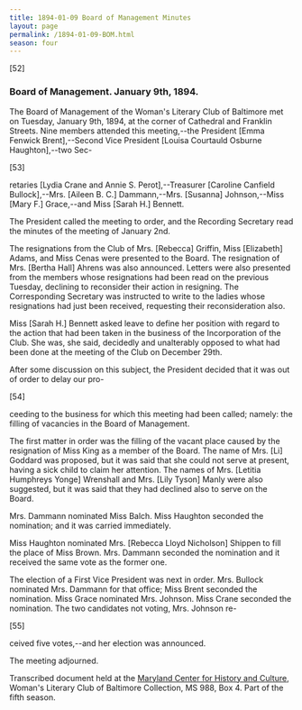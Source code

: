 ```yaml
---
title: 1894-01-09 Board of Management Minutes
layout: page
permalink: /1894-01-09-BOM.html
season: four
---
```

[52]

### Board of Management. January 9th, 1894.

The Board of Management of the Woman's Literary Club of Baltimore met on Tuesday, January 9th, 1894, at the corner of Cathedral and Franklin Streets. Nine members attended this meeting,--the President [Emma Fenwick Brent],--Second Vice President [Louisa Courtauld Osburne Haughton],--two Sec-

[53]

retaries [Lydia Crane and Annie S. Perot],--Treasurer [Caroline Canfield Bullock],--Mrs. [Aileen B. C.] Dammann,--Mrs. [Susanna] Johnson,--Miss [Mary F.] Grace,--and Miss [Sarah H.] Bennett.

The President called the meeting to order, and the Recording Secretary read the minutes of the meeting of January 2nd.

The resignations from the Club of Mrs. [Rebecca] Griffin, Miss [Elizabeth] Adams, and Miss Cenas were presented to the Board. The resignation of Mrs. [Bertha Hall] Ahrens was also announced. Letters were also presented from the members whose resignations had been read on the previous Tuesday, declining to reconsider their action in resigning. The Corresponding Secretary was instructed to write to the ladies whose resignations had just been received, requesting their reconsideration also.

Miss [Sarah H.] Bennett asked leave to define her position with regard to the action that had been taken in the business of the Incorporation of the Club. She was, she said, decidedly and unalterably opposed to what had been done at the meeting of the Club on December 29th.

After some discussion on this subject, the President decided that it was out of order to delay our pro-

[54]

ceeding to the business for which this meeting had been called; namely: the filling of vacancies in the Board of Management.

The first matter in order was the filling of the vacant place caused by the resignation of Miss King as a member of the Board. The name of Mrs. [Li] Goddard was proposed, but it was said that she could not serve at present, having a sick child to claim her attention. The names of Mrs. [Letitia Humphreys Yonge] Wrenshall and Mrs. [Lily Tyson] Manly were also suggested, but it was said that they had declined also to serve on the Board.

Mrs. Dammann nominated Miss Balch. Miss Haughton seconded the nomination; and it was carried immediately.

Miss Haughton nominated Mrs. [Rebecca Lloyd Nicholson] Shippen to fill the place of Miss Brown. Mrs. Dammann seconded the nomination and it received the same vote as the former one.

The election of a First Vice President was next in order. Mrs. Bullock nominated Mrs. Dammann for that office; Miss Brent seconded the nomination. Miss Grace nominated Mrs. Johnson. Miss Crane seconded the nomination. The two candidates not voting, Mrs. Johnson re-

[55]

ceived five votes,--and her election was announced.

The meeting adjourned.

Transcribed document held at the [Maryland Center for History and Culture](http://mdhs.org/), Woman's Literary Club of Baltimore Collection, MS 988, Box 4. Part of the fifth season.
